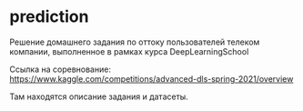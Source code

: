 # prediction
Решение домашнего задания по оттоку пользователей телеком компании, выполненное в рамках курса DeepLearningSchool

Ссылка на соревнование: 
https://www.kaggle.com/competitions/advanced-dls-spring-2021/overview

Там находятся описание задания и датасеты.
